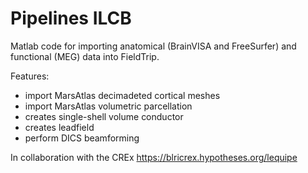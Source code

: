 # Pipelines ILCB
Matlab code for importing anatomical (BrainVISA and FreeSurfer) and functional (MEG) data into FieldTrip.

Features:
  - import MarsAtlas decimadeted cortical meshes
  - import MarsAtlas volumetric parcellation
  - creates single-shell volume conductor
  - creates leadfield 
  - perform DICS beamforming
  
In collaboration with the CREx https://blricrex.hypotheses.org/lequipe

